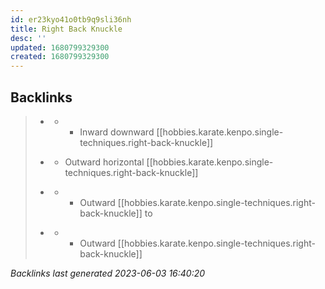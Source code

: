 ```yaml
---
id: er23kyo41o0tb9q9sli36nh
title: Right Back Knuckle
desc: ''
updated: 1680799329300
created: 1680799329300
---
```


## Backlinks

> - [](..\techniques\hobbies.karate.kenpo.techniques.shielding-hammer.md)
>   - - Inward downward [[hobbies.karate.kenpo.single-techniques.right-back-knuckle]]
>    
> - [](..\techniques\hobbies.karate.kenpo.techniques.twin-kimono.md)
>   - Outward horizontal [[hobbies.karate.kenpo.single-techniques.right-back-knuckle]]
>    
> - [](..\techniques\repeating-mace.md)
>   - - Outward [[hobbies.karate.kenpo.single-techniques.right-back-knuckle]] to
>    
> - [](..\techniques\reversing-mace.md)
>   - - Outward [[hobbies.karate.kenpo.single-techniques.right-back-knuckle]]

_Backlinks last generated 2023-06-03 16:40:20_
